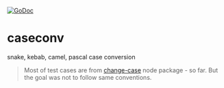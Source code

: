 [![GoDoc](https://godoc.org/github.com/dc0d/caseconv?status.svg)](https://godoc.org/github.com/dc0d/caseconv)

# caseconv
snake, kebab, camel, pascal case conversion

> Most of test cases are from [change-case](https://github.com/blakeembrey/change-case) node package - so far. But the goal was not to follow same conventions.